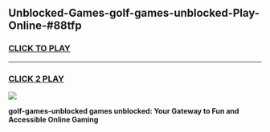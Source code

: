 
## Unblocked-Games-golf-games-unblocked-Play-Online-#88tfp
<h3>
<a href="https://premium.freeplayer.one?title=golf-games-unblocked&ref=27F">CLICK TO PLAY</a></h3>
<hr>

<h3>
<a href="https://premium.freeplayer.one?title=golf-games-unblocked&ref=27F">CLICK 2 PLAY</a>
  
</h3>

<a href="https://premium.freeplayer.one?title=golf-games-unblocked&ref=27F"><img src="https://clearcache.store/games.png"></a>


**golf-games-unblocked games unblocked: Your Gateway to Fun and Accessible Online Gaming**
